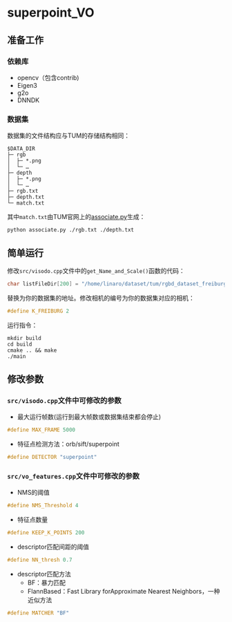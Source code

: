 # superpoint_VO

## 准备工作

### 依赖库

* opencv（包含contrib)
* Eigen3
* g2o
* DNNDK

### 数据集

数据集的文件结构应与TUM的存储结构相同：

```
$DATA_DIR
├─ rgb
│  ├─ *.png
│  └─ …
├─ depth
│  ├─ *.png
│  └─ …
├─ rgb.txt
├─ depth.txt
└─ match.txt
```

其中`match.txt`由TUM官网上的[associate.py](https://svncvpr.in.tum.de/cvpr-ros-pkg/trunk/rgbd_benchmark/rgbd_benchmark_tools/src/rgbd_benchmark_tools/associate.py)生成：

```
python associate.py ./rgb.txt ./depth.txt
```

## 简单运行

修改`src/visodo.cpp`文件中的`get_Name_and_Scale()`函数的代码：

```C++
char listFileDir[200] = "/home/linaro/dataset/tum/rgbd_dataset_freiburg2_desk/";
```

替换为你的数据集的地址。修改相机的编号为你的数据集对应的相机：

```C++
#define K_FREIBURG 2
```

运行指令：

```
mkdir build
cd build
cmake .. && make
./main
```

## 修改参数

### `src/visodo.cpp`文件中可修改的参数

* 最大运行帧数(运行到最大帧数或数据集结束都会停止)
```c++
#define MAX_FRAME 5000
```

* 特征点检测方法：orb/sift/superpoint
```c++
#define DETECTOR "superpoint"
```

### `src/vo_features.cpp`文件中可修改的参数

* NMS的阈值
```c++
#define NMS_Threshold 4
```

* 特征点数量
```c++
#define KEEP_K_POINTS 200
```

* descriptor匹配间距的阈值
```c++
#define NN_thresh 0.7
```

* descriptor匹配方法
    * BF：暴力匹配
    * FlannBased：Fast Library forApproximate Nearest Neighbors，一种近似方法
```c++
#define MATCHER "BF"
```